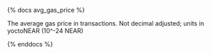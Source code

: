 {% docs avg_gas_price %}

The average gas price in transactions. Not decimal adjusted; units in yoctoNEAR (10^-24 NEAR)

{% enddocs %}
